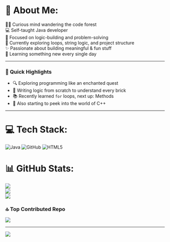 # 💫 About Me:
🧙‍♂️ Curious mind wandering the code forest<br>💻 Self-taught Java developer<br>🧱 Focused on logic-building and problem-solving<br>🔄 Currently exploring loops, string logic, and project structure<br>✨ Passionate about building meaningful & fun stuff<br>🧠 Learning something new every single day

---

### 🌟 Quick Highlights
- 🔍 Exploring programming like an enchanted quest  
- 🧱 Writing logic from scratch to understand every brick  
- 📚 Recently learned `for` loops, next up: Methods
- 🧪 Also starting to peek into the world of C++

---

# 💻 Tech Stack:
![Java](https://img.shields.io/badge/java-%23ED8B00.svg?style=flat&logo=openjdk&logoColor=white) ![GitHub](https://img.shields.io/badge/github-%23121011.svg?style=flat&logo=github&logoColor=white) ![HTML5](https://img.shields.io/badge/html5-%23E34F26.svg?style=flat&logo=html5&logoColor=white)
# 📊 GitHub Stats:
![](https://github-readme-stats.vercel.app/api?username=vexyenv&theme=github_dark&hide_border=false&include_all_commits=false&count_private=false)<br/>
![](https://nirzak-streak-stats.vercel.app/?user=vexyenv&theme=github_dark&hide_border=false)<br/>
![](https://github-readme-stats.vercel.app/api/top-langs/?username=vexyenv&theme=github_dark&hide_border=false&include_all_commits=false&count_private=false&layout=compact)

### 🔝 Top Contributed Repo
![](https://github-contributor-stats.vercel.app/api?username=vexyenv&limit=5&theme=one_dark_pro&combine_all_yearly_contributions=true)

---
[![](https://visitcount.itsvg.in/api?id=vexyenv&icon=0&color=0)](https://visitcount.itsvg.in)
